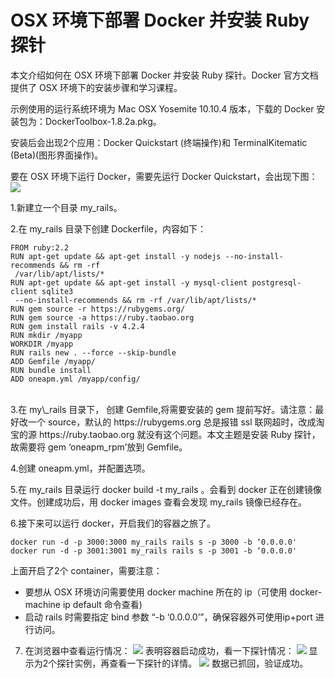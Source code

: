 # OSX 环境下部署 Docker 并安装 Ruby 探针
本文介绍如何在 OSX 环境下部署 Docker 并安装 Ruby 探针。Docker 官方文档提供了 OSX 环境下的安装步骤和学习课程。

示例使用的运行系统环境为 Mac OSX Yosemite 10.10.4 版本，下载的 Docker 安装包为：DockerToolbox-1.8.2a.pkg。

安装后会出现2个应用：Docker Quickstart (终端操作)和 TerminalKitematic (Beta)(图形界面操作)。

要在 OSX 环境下运行 Docker，需要先运行 Docker Quickstart，会出现下图：
  ![](/images/rb2.png)


 1.新建立一个目录 my_rails。
 
 2.在 my_rails 目录下创建 Dockerfile，内容如下：

``` stylus
FROM ruby:2.2
RUN apt-get update && apt-get install -y nodejs --no-install-recommends && rm -rf
 /var/lib/apt/lists/*
RUN apt-get update && apt-get install -y mysql-client postgresql-client sqlite3 
 --no-install-recommends && rm -rf /var/lib/apt/lists/*
RUN gem source -r https://rubygems.org/
RUN gem source -a https://ruby.taobao.org
RUN gem install rails -v 4.2.4
RUN mkdir /myapp
WORKDIR /myapp
RUN rails new . --force --skip-bundle
ADD Gemfile /myapp/
RUN bundle install 
ADD oneapm.yml /myapp/config/
```

 <br>
 3.在 my\_rails 目录下， 创建 Gemfile,将需要安装的 gem 提前写好。请注意：最好改一个 source，默认的 https://rubygems.org  总是报错 ssl 联网超时，改成淘宝的源 https://ruby.taobao.org 就没有这个问题。本文主题是安装 Ruby 探针，故需要将 gem ‘oneapm_rpm’放到 Gemfile。

 4.创建 oneapm.yml，并配置选项。
 
 5.在 my\_rails 目录运行 docker build -t my\_rails 。会看到 docker 正在创建镜像文件。创建成功后，用 docker images 查看会发现 my_rails 镜像已经存在。
 
 6.接下来可以运行 docker，开启我们的容器之旅了。
 

``` stylus
docker run -d -p 3000:3000 my_rails rails s -p 3000 -b ‘0.0.0.0'
docker run -d -p 3001:3001 my_rails rails s -p 3001 -b ‘0.0.0.0'
```
上面开启了2个 container，需要注意：

 - 要想从 OSX 环境访问需要使用 docker machine 所在的 ip（可使用 docker-machine ip default 命令查看) 
 - 启动 rails 时需要指定 bind 参数 “-b ‘0.0.0.0’”，确保容器外可使用ip+port 进行访问。
 7. 在浏览器中查看运行情况：
  ![](/images/rb3.png)
表明容器启动成功，看一下探针情况：
  ![](/images/rb4.png)
显示为2个探针实例，再查看一下探针的详情。
  ![](/images/rb5.png)
数据已抓回，验证成功。    


